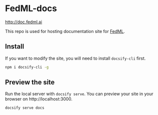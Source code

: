 # FedML-docs

http://doc.fedml.ai

This repo is used for hosting documentation site for [FedML](https://github.com/FedML-AI/FedML).

## Install

If you want to modify the site, you will need to install `docsify-cli` first.

``` bash
npm i docsify-cli -g
```

## Preview the site

Run the local server with `docsify serve`. You can preview your site in your browser on http://localhost:3000.

``` bash
docsify serve docs
```


